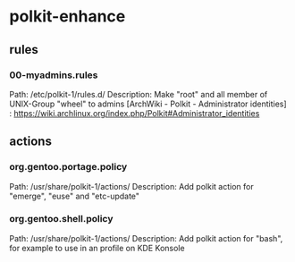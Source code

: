 # polkit-enhance
## rules
### 00-myadmins.rules
Path: /etc/polkit-1/rules.d/
Description: Make "root" and all member of UNIX-Group "wheel" to admins
[ArchWiki - Polkit - Administrator identities] : https://wiki.archlinux.org/index.php/Polkit#Administrator_identities

## actions
### org.gentoo.portage.policy
Path: /usr/share/polkit-1/actions/
Description: Add polkit action for "emerge", "euse" and "etc-update"

### org.gentoo.shell.policy
Path: /usr/share/polkit-1/actions/
Description: Add polkit action for "bash", for example to use in an profile on KDE Konsole
